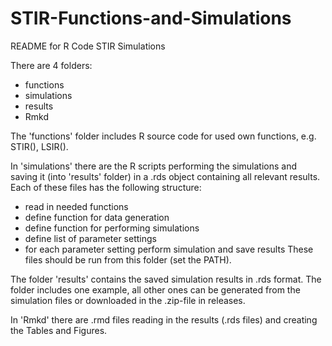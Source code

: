 # STIR-Functions-and-Simulations
README for R Code STIR Simulations

There are 4 folders:
- functions 
- simulations
- results
- Rmkd

The 'functions' folder includes R source code for used own functions, e.g. STIR(), LSIR().

In 'simulations' there are the R scripts performing the simulations and saving it
(into 'results' folder) in a .rds object containing all relevant results.
Each of these files has the following structure:
- read in needed functions
- define function for data generation
- define function for performing simulations
- define list of parameter settings
- for each parameter setting perform simulation and save results
These files should be run from this folder (set the PATH).

The folder 'results' contains the saved simulation results in .rds format. The folder includes one example, all other ones can be generated from the simulation files or downloaded in the .zip-file in releases.

In 'Rmkd' there are .rmd files reading in the results (.rds files) and creating the Tables and Figures.
